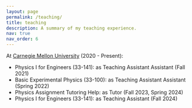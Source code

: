```yaml
---
layout: page
permalink: /teaching/
title: teaching
description: A summary of my teaching experience. 
nav: true
nav_order: 6
---
```


At [Carnegie Mellon University](https://www.cmu.edu/) (2020 - Present):

<ul>
    <li>Physics I for Engineers (33-141): as Teaching Assistant Assistant (Fall 2021)</li>
    <li>Basic Experimental Physics (33-100): as Teaching Assistant Assistant (Spring 2022) </li>
    <li>Physics Assignment Tutoring Help: as Tutor (Fall 2023, Spring 2024) </li>
    <li>Physics I for Engineers (33-141): as Teaching Assistant (Fall 2024) </li>
</ul>
